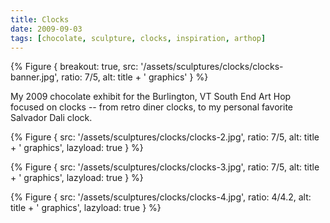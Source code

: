 ```yaml
---
title: Clocks
date: 2009-09-03
tags: [chocolate, sculpture, clocks, inspiration, arthop]
---
```


{% Figure {
    breakout: true,
    src: '/assets/sculptures/clocks/clocks-banner.jpg',
    ratio: 7/5,
    alt: title + ' graphics'
} %}

My 2009 chocolate exhibit for the Burlington, VT South End Art Hop focused on clocks -- from retro diner clocks, to my personal favorite Salvador Dali clock.

{% Figure {
    src: '/assets/sculptures/clocks/clocks-2.jpg',
    ratio: 7/5,
    alt: title + ' graphics',
    lazyload: true
} %}

{% Figure {
    src: '/assets/sculptures/clocks/clocks-3.jpg',
    ratio: 7/5,
    alt: title + ' graphics',
    lazyload: true
} %}


{% Figure {
    src: '/assets/sculptures/clocks/clocks-4.jpg',
    ratio: 4/4.2,
    alt: title + ' graphics',
    lazyload: true
} %}
